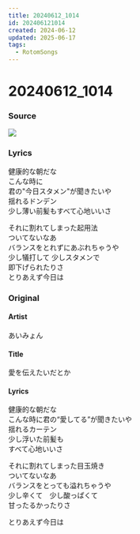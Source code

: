 ```yaml
---
title: 20240612_1014
id: 202406121014
created: 2024-06-12
updated: 2025-06-17
tags:
  - RotomSongs
---
```

# 20240612_1014

### Source

![](https://x.com/Starlystrongest/status/1800698047917396428)

### Lyrics

健康的な朝だな  
こんな時に  
君の"今日スタメン"が聞きたいや  
揺れるドンデン  
少し薄い前髪もすべて心地いいさ  

それに割れてしまった起用法  
ついてないなあ  
バランスをとれずにあぶれちゃうや  
少し犠打して 少しスタメンで  
即下げられたりさ  
とりあえず今日は  

### Original

#### Artist

あいみょん

#### Title

愛を伝えたいだとか

#### Lyrics

健康的な朝だな  
こんな時に君の“愛してる”が聞きたいや  
揺れるカーテン  
少し浮いた前髪も  
すべて心地いいさ  
  
それに割れてしまった目玉焼き  
ついてないなあ  
バランスをとっても溢れちゃうや  
少し辛くて　少し酸っぱくて  
甘ったるかったりさ  
  
とりあえず今日は  


